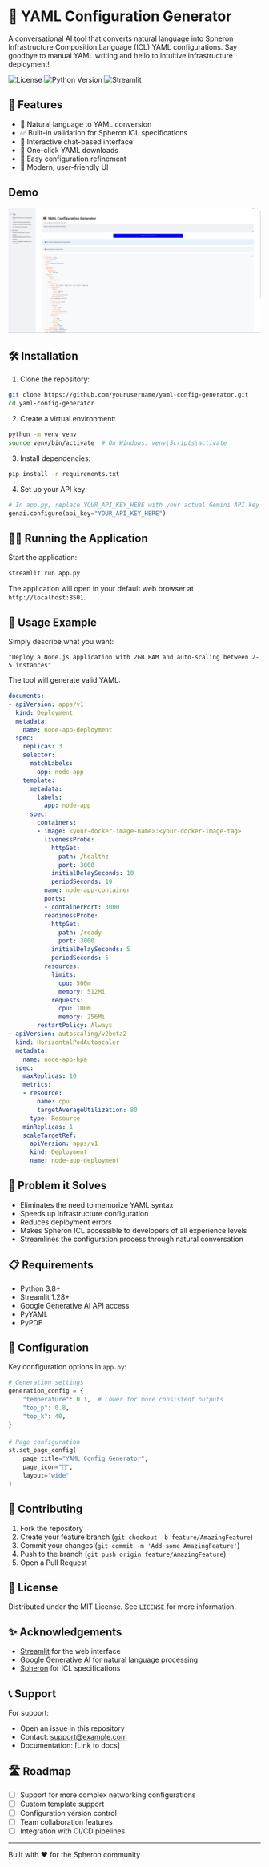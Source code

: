 # 🤖 YAML Configuration Generator

A conversational AI tool that converts natural language into Spheron Infrastructure Composition Language (ICL) YAML configurations. Say goodbye to manual YAML writing and hello to intuitive infrastructure deployment!

![License](https://img.shields.io/badge/license-MIT-blue.svg)
![Python Version](https://img.shields.io/badge/python-3.8%2B-brightgreen)
![Streamlit](https://img.shields.io/badge/streamlit-1.28%2B-red)

## 🚀 Features

- 💬 Natural language to YAML conversion
- ✅ Built-in validation for Spheron ICL specifications
- 📝 Interactive chat-based interface
- 💾 One-click YAML downloads
- 🔄 Easy configuration refinement
- 🎨 Modern, user-friendly UI

## Demo
![Alt Text](demo-p.png)

## 🛠️ Installation

1. Clone the repository:
```bash
git clone https://github.com/yourusername/yaml-config-generator.git
cd yaml-config-generator
```

2. Create a virtual environment:
```bash
python -m venv venv
source venv/bin/activate  # On Windows: venv\Scripts\activate
```

3. Install dependencies:
```bash
pip install -r requirements.txt
```

4. Set up your API key:
```python
# In app.py, replace YOUR_API_KEY_HERE with your actual Gemini API key
genai.configure(api_key="YOUR_API_KEY_HERE")
```

## 🏃‍♂️ Running the Application

Start the application:
```bash
streamlit run app.py
```

The application will open in your default web browser at `http://localhost:8501`.

## 📝 Usage Example

Simply describe what you want:
```
"Deploy a Node.js application with 2GB RAM and auto-scaling between 2-5 instances"
```

The tool will generate valid YAML:
```yaml
documents:
- apiVersion: apps/v1
  kind: Deployment
  metadata:
    name: node-app-deployment
  spec:
    replicas: 3
    selector:
      matchLabels:
        app: node-app
    template:
      metadata:
        labels:
          app: node-app
      spec:
        containers:
        - image: <your-docker-image-name>:<your-docker-image-tag>
          livenessProbe:
            httpGet:
              path: /healthz
              port: 3000
            initialDelaySeconds: 10
            periodSeconds: 10
          name: node-app-container
          ports:
          - containerPort: 3000
          readinessProbe:
            httpGet:
              path: /ready
              port: 3000
            initialDelaySeconds: 5
            periodSeconds: 5
          resources:
            limits:
              cpu: 500m
              memory: 512Mi
            requests:
              cpu: 100m
              memory: 256Mi
        restartPolicy: Always
- apiVersion: autoscaling/v2beta2
  kind: HorizontalPodAutoscaler
  metadata:
    name: node-app-hpa
  spec:
    maxReplicas: 10
    metrics:
    - resource:
        name: cpu
        targetAverageUtilization: 80
      type: Resource
    minReplicas: 1
    scaleTargetRef:
      apiVersion: apps/v1
      kind: Deployment
      name: node-app-deployment
```

## 🎯 Problem it Solves

- Eliminates the need to memorize YAML syntax
- Speeds up infrastructure configuration
- Reduces deployment errors
- Makes Spheron ICL accessible to developers of all experience levels
- Streamlines the configuration process through natural conversation

## 📋 Requirements

- Python 3.8+
- Streamlit 1.28+
- Google Generative AI API access
- PyYAML
- PyPDF

## 🔧 Configuration

Key configuration options in `app.py`:

```python
# Generation settings
generation_config = {
    "temperature": 0.1,  # Lower for more consistent outputs
    "top_p": 0.8,
    "top_k": 40,
}

# Page configuration
st.set_page_config(
    page_title="YAML Config Generator",
    page_icon="🤖",
    layout="wide"
)
```

## 🤝 Contributing

1. Fork the repository
2. Create your feature branch (`git checkout -b feature/AmazingFeature`)
3. Commit your changes (`git commit -m 'Add some AmazingFeature'`)
4. Push to the branch (`git push origin feature/AmazingFeature`)
5. Open a Pull Request

## 📜 License

Distributed under the MIT License. See `LICENSE` for more information.

## ✨ Acknowledgements

- [Streamlit](https://streamlit.io/) for the web interface
- [Google Generative AI](https://ai.google.dev/) for natural language processing
- [Spheron](https://spheron.network/) for ICL specifications

## 📞 Support

For support:
- Open an issue in this repository
- Contact: support@example.com
- Documentation: [Link to docs]

## 🛣️ Roadmap

- [ ] Support for more complex networking configurations
- [ ] Custom template support
- [ ] Configuration version control
- [ ] Team collaboration features
- [ ] Integration with CI/CD pipelines

---
Built with ❤️ for the Spheron community
